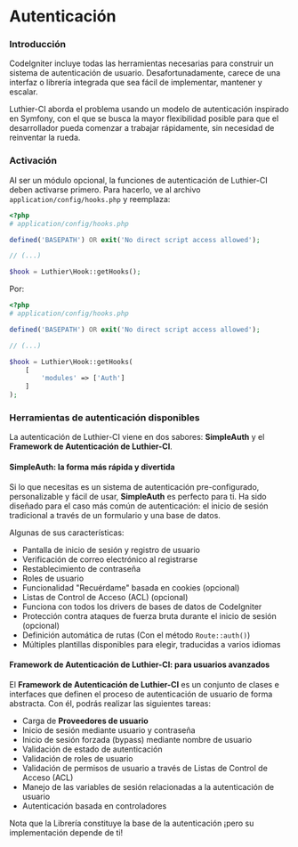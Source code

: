 [//]: # ([author] Anderson Salas)
[//]: # ([meta_description] Luthier-CI incluye poderosas herramientas de autenticación de usuarios, inspiradas en Symfony, para que te preocupes por lo que realmente importa de tu aplicación)

# Autenticación

### Introducción

CodeIgniter incluye todas las herramientas necesarias para construir un sistema de autenticación de usuario. Desafortunadamente, carece de una interfaz o librería integrada que sea fácil de implementar, mantener y escalar.

Luthier-CI aborda el problema usando un modelo de autenticación inspirado en Symfony, con el que se busca la mayor flexibilidad posible para que el desarrollador pueda comenzar a trabajar rápidamente, sin necesidad de reinventar la rueda.

### Activación

Al ser un módulo opcional, la funciones de autenticación de Luthier-CI deben activarse primero. Para hacerlo, ve al archivo `application/config/hooks.php` y reemplaza:

```php
<?php
# application/config/hooks.php

defined('BASEPATH') OR exit('No direct script access allowed');

// (...)

$hook = Luthier\Hook::getHooks();
```

Por:

```php
<?php
# application/config/hooks.php

defined('BASEPATH') OR exit('No direct script access allowed');

// (...)

$hook = Luthier\Hook::getHooks(
    [
        'modules' => ['Auth']
    ]
);
```

### Herramientas de autenticación disponibles

La autenticación de Luthier-CI viene en dos sabores: **SimpleAuth** y el **Framework de Autenticación de Luthier-CI**.

#### SimpleAuth: la forma más rápida y divertida

Si lo que necesitas es un sistema de autenticación pre-configurado, personalizable y fácil de usar, **SimpleAuth** es perfecto para ti. Ha sido diseñado para el caso más común de autenticación: el inicio de sesión tradicional a través de un formulario y una base de datos.

Algunas de sus características:

* Pantalla de inicio de sesión y registro de usuario
* Verificación de correo electrónico al registrarse
* Restablecimiento de contraseña
* Roles de usuario
* Funcionalidad "Recuérdame" basada en cookies (opcional)
* Listas de Control de Acceso (ACL) (opcional)
* Funciona con todos los drivers de bases de datos de CodeIgniter
* Protección contra ataques de fuerza bruta durante el inicio de sesión (opcional)
* Definición automática de rutas (Con el método `Route::auth()`)
* Múltiples plantillas disponibles para elegir, traducidas a varios idiomas

#### Framework de Autenticación de Luthier-CI: para usuarios avanzados

El **Framework de Autenticación de Luthier-CI** es un conjunto de clases e interfaces que definen el proceso de autenticación de usuario de forma abstracta. Con él, podrás realizar las siguientes tareas:

* Carga de **Proveedores de usuario**
* Inicio de sesión mediante usuario y contraseña
* Inicio de sesión forzada (bypass) mediante nombre de usuario
* Validación de estado de autenticación
* Validación de roles de usuario
* Validación de permisos de usuario a través de Listas de Control de Acceso (ACL)
* Manejo de las variables de sesión relacionadas a la autenticación de usuario
* Autenticación basada en controladores

Nota que la Librería constituye la base de la autenticación ¡pero su implementación depende de ti!







